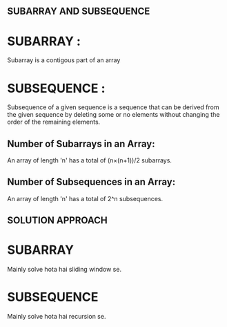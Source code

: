 ## SUBARRAY AND SUBSEQUENCE

# SUBARRAY :

Subarray is a contigous part of an array

# SUBSEQUENCE :

Subsequence of a given sequence is a sequence that can be derived from the given sequence by deleting some or no elements without changing the order of the remaining elements.

## Number of Subarrays in an Array:

An array of length 'n' has a total of (n×(n+1))/2 subarrays.

## Number of Subsequences in an Array:

An array of length 'n' has a total of 2^n subsequences.

## SOLUTION APPROACH

# SUBARRAY

Mainly solve hota hai sliding window se.

# SUBSEQUENCE

Mainly solve hota hai recursion se.
